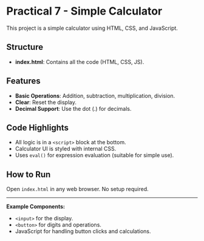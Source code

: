 # Practical 7 - Simple Calculator

This project is a simple calculator using HTML, CSS, and JavaScript.

## Structure
- **index.html**: Contains all the code (HTML, CSS, JS).

## Features
- **Basic Operations**: Addition, subtraction, multiplication, division.
- **Clear**: Reset the display.
- **Decimal Support**: Use the dot (.) for decimals.

## Code Highlights
- All logic is in a `<script>` block at the bottom.
- Calculator UI is styled with internal CSS.
- Uses `eval()` for expression evaluation (suitable for simple use).

## How to Run
Open `index.html` in any web browser. No setup required.

---

**Example Components:**
- `<input>` for the display.
- `<button>` for digits and operations.
- JavaScript for handling button clicks and calculations. 